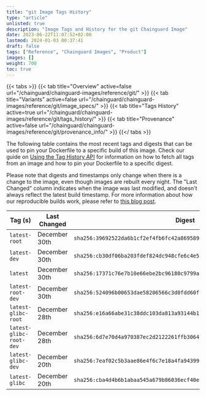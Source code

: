 ```yaml
---
title: "git Image Tags History"
type: "article"
unlisted: true
description: "Image Tags and History for the git Chainguard Image"
date: 2023-06-22T11:07:52+02:00
lastmod: 2024-01-03 00:37:41
draft: false
tags: ["Reference", "Chainguard Images", "Product"]
images: []
weight: 700
toc: true
---
```


{{< tabs >}}
{{< tab title="Overview" active=false url="/chainguard/chainguard-images/reference/git/" >}}
{{< tab title="Variants" active=false url="/chainguard/chainguard-images/reference/git/image_specs/" >}}
{{< tab title="Tags History" active=true url="/chainguard/chainguard-images/reference/git/tags_history/" >}}
{{< tab title="Provenance" active=false url="/chainguard/chainguard-images/reference/git/provenance_info/" >}}
{{</ tabs >}}

The following table contains the most recent tags and digests that can be used to pin your Dockerfile to a specific build of this image. Check our guide on [Using the Tag History API](/chainguard/chainguard-images/using-the-tag-history-api/) for information on how to fetch all tags from an image and how to pin your Dockerfile to a specific digest.

Please note that digests and timestamps only change when there is a change to the image, even though images are rebuilt every night. The "Last Changed" column indicates when the image was last modified, and doesn't always reflect the latest build timestamp. For more information about how our reproducible builds work, please refer to [this blog post](https://www.chainguard.dev/unchained/reproducing-chainguards-reproducible-image-builds).

| Tag (s)                  | Last Changed  | Digest                                                                    |
|--------------------------|---------------|---------------------------------------------------------------------------|
|  `latest-root`           | December 30th | `sha256:39692522da6b1cf2ef4fb6fc42a8695893669309fb1c95b67f61bd68df3b4c7e` |
|  `latest-dev`            | December 30th | `sha256:cb30df06ba203fdef824dc948cfe6c4e55ee5831c3a8e97d03724f3b18ceb04d` |
|  `latest`                | December 30th | `sha256:17371c76e7b10e66ebe2bc96180c9799ab71ac504e6d02c2d29be5f421a0e80a` |
|  `latest-root-dev`       | December 30th | `sha256:524096b00653dae58206566c3d0fdd60fdd0f5330bc5056dcbea959163aba3d8` |
|  `latest-glibc-root`     | December 28th | `sha256:e16a66abe31c38ddc103da813a93144b10df2065c4864a1f361cf5c908afa49f` |
|  `latest-glibc-root-dev` | December 28th | `sha256:6d7e70d4a970387ec2d2122261ffb30641193afe5d0b7a95a1ea36400868ba89` |
|  `latest-glibc-dev`      | December 20th | `sha256:7eaf02c5b3aae86e4f6c7e18a4fa9439974d61eb551055c48cb9cc7f3909c1f3` |
|  `latest-glibc`          | December 20th | `sha256:cba4d4b6b1abaa545a679b86036ecf40e355c701fe4c99ed1068bc3816e78e2f` |

